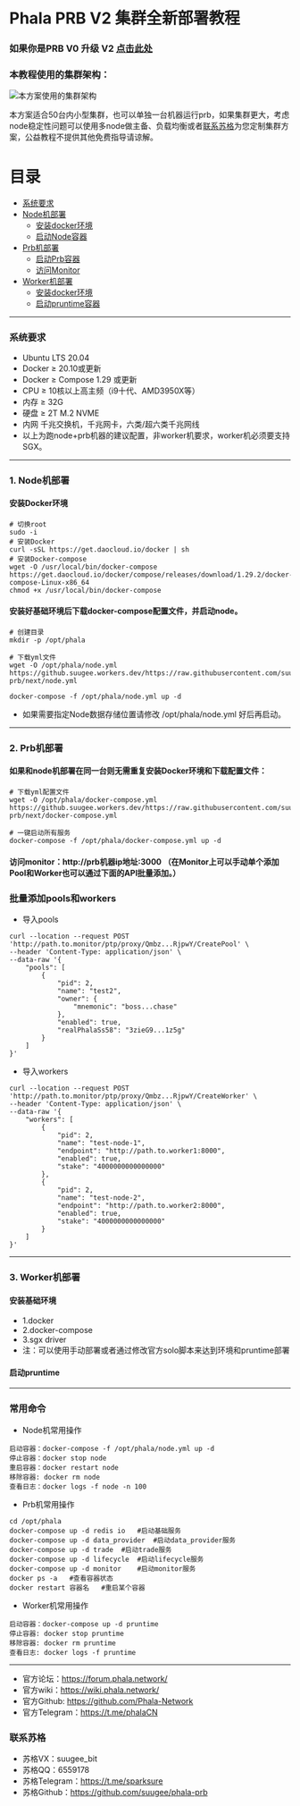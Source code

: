 # Phala PRB V2 集群全新部署教程

### 如果你是PRB V0 升级 V2 [点击此处](https://github.com/suugee/phala-prb/blob/next/V0-V2.md)

### 本教程使用的集群架构：
![本方案使用的集群架构](https://github.suugee.workers.dev/https://raw.githubusercontent.com/suugee/phala-prb/main/prb.png)

本方案适合50台内小型集群，也可以单独一台机器运行prb，如果集群更大，考虑node稳定性问题可以使用多node做主备、负载均衡或者[联系苏格](#联系苏格)为您定制集群方案，公益教程不提供其他免费指导请谅解。


# 目录
- [系统要求](#系统要求)
- [Node机部署](#1-node机部署)
  - [安装docker环境](#安装docker环境)
  - [启动Node容器](#安装docker环境)
- [Prb机部署](#2-prb机部署)
  - [启动Prb容器](#2-prb机部署)
  - [访问Monitor](#访问monitorhttpprb机器ip地址3000)
- [Worker机部署](#3-worker机部署)
  - [安装docker环境](#worker安装基础环境)
  - [启动pruntime容器](#启动pruntime)
---
### 系统要求
- Ubuntu LTS 20.04
- Docker ≥ 20.10或更新
- Docker ≥ Compose 1.29 或更新
- CPU ≥ 10核以上高主频（i9十代、AMD3950X等）
- 内存 ≥ 32G
- 硬盘 ≥ 2T M.2 NVME
- 内网 千兆交换机，千兆网卡，六类/超六类千兆网线
- 以上为跑node+prb机器的建议配置，非worker机要求，worker机必须要支持SGX。
---
### 1. Node机部署

#### 安装Docker环境
```
# 切换root
sudo -i
# 安装Docker
curl -sSL https://get.daocloud.io/docker | sh
# 安装Docker-compose
wget -O /usr/local/bin/docker-compose https://get.daocloud.io/docker/compose/releases/download/1.29.2/docker-compose-Linux-x86_64
chmod +x /usr/local/bin/docker-compose
```
#### 安装好基础环境后下载docker-compose配置文件，并启动node。
```
# 创建目录
mkdir -p /opt/phala

# 下载yml文件
wget -O /opt/phala/node.yml https://github.suugee.workers.dev/https://raw.githubusercontent.com/suugee/phala-prb/next/node.yml

docker-compose -f /opt/phala/node.yml up -d
```
- 如果需要指定Node数据存储位置请修改 /opt/phala/node.yml 好后再启动。
---
### 2. Prb机部署
#### 如果和node机部署在同一台则无需重复安装Docker环境和下载配置文件：
```
# 下载yml配置文件
wget -O /opt/phala/docker-compose.yml https://github.suugee.workers.dev/https://raw.githubusercontent.com/suugee/phala-prb/next/docker-compose.yml

# 一键启动所有服务
docker-compose -f /opt/phala/docker-compose.yml up -d

```
#### 访问monitor：http://prb机器ip地址:3000     （在Monitor上可以手动单个添加Pool和Worker也可以通过下面的API批量添加。）

### 批量添加pools和workers

- 导入pools
```
curl --location --request POST 'http://path.to.monitor/ptp/proxy/Qmbz...RjpwY/CreatePool' \
--header 'Content-Type: application/json' \
--data-raw '{
    "pools": [
        {
            "pid": 2,
            "name": "test2",
            "owner": {
                "mnemonic": "boss...chase"
            },
            "enabled": true,
            "realPhalaSs58": "3zieG9...1z5g"
        }
    ]
}'
```
- 导入workers
```
curl --location --request POST 'http://path.to.monitor/ptp/proxy/Qmbz...RjpwY/CreateWorker' \
--header 'Content-Type: application/json' \
--data-raw '{
    "workers": [
        {
            "pid": 2,
            "name": "test-node-1",
            "endpoint": "http://path.to.worker1:8000",
            "enabled": true,
            "stake": "4000000000000000"
        },
        {
            "pid": 2,
            "name": "test-node-2",
            "endpoint": "http://path.to.worker2:8000",
            "enabled": true,
            "stake": "4000000000000000"
        }
    ]
}'
```

---

### 3. Worker机部署
#### 安装基础环境
  - 1.docker
  - 2.docker-compose
  - 3.sgx driver
  - 注：可以使用手动部署或者通过修改官方solo脚本来达到环境和pruntime部署
#### 启动pruntime

---

### 常用命令
+ Node机常用操作
```
启动容器：docker-compose -f /opt/phala/node.yml up -d
停止容器：docker stop node
重启容器：docker restart node
移除容器: docker rm node
查看日志：docker logs -f node -n 100
```
+ Prb机常用操作
```
cd /opt/phala
docker-compose up -d redis io	#启动基础服务
docker-compose up -d data_provider	#启动data_provider服务
docker-compose up -d trade	#启动trade服务
docker-compose up -d lifecycle	#启动lifecycle服务
docker-compose up -d monitor	#启动monitor服务
docker ps -a   #查看容器状态
docker restart 容器名   #重启某个容器
```
+ Worker机常用操作
```
启动容器：docker-compose up -d pruntime
停止容器: docker stop pruntime
移除容器: docker rm pruntime
查看日志: docker logs -f pruntime
```
---
+ 官方论坛：https://forum.phala.network/
+ 官方wiki：https://wiki.phala.network/
+ 官方Github: https://github.com/Phala-Network
+ 官方Telegram：https://t.me/phalaCN

### 联系苏格
+ 苏格VX：suugee_bit
+ 苏格QQ：6559178
+ 苏格Telegram：https://t.me/sparksure
+ 苏格Github：https://github.com/suugee/phala-prb
